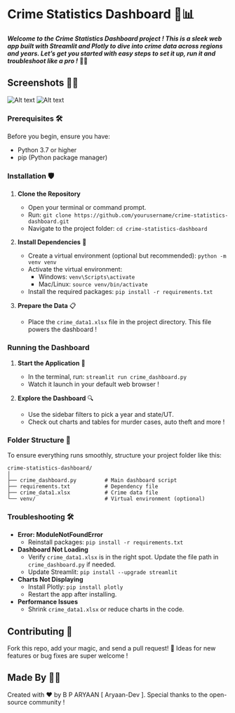 # **Crime Statistics Dashboard** 🌟📊

***Welcome to the Crime Statistics Dashboard project ! This is a sleek web app built with Streamlit and Plotly to dive into crime data across regions and years. Let’s get you started with easy steps to set it up, run it and troubleshoot like a pro !*** 🕵️‍♂️

## Screenshots 🎉📸

![Alt text]()
![Alt text]()

### Prerequisites 🛠️

Before you begin, ensure you have:

- Python 3.7 or higher
- pip (Python package manager)

### Installation 🛡️

1. **Clone the Repository**

   - Open your terminal or command prompt.
   - Run: `git clone https://github.com/yourusername/crime-statistics-dashboard.git`
   - Navigate to the project folder: `cd crime-statistics-dashboard`

2. **Install Dependencies** 🔧

   - Create a virtual environment (optional but recommended): `python -m venv venv`
   - Activate the virtual environment:
     - Windows: `venv\Scripts\activate`
     - Mac/Linux: `source venv/bin/activate`
   - Install the required packages: `pip install -r requirements.txt`

3. **Prepare the Data** 📋

   - Place the `crime_data1.xlsx` file in the project directory. This file powers the dashboard !

### Running the Dashboard

1. **Start the Application** 🚀

   - In the terminal, run: `streamlit run crime_dashboard.py`
   - Watch it launch in your default web browser !

2. **Explore the Dashboard** 🔍

   - Use the sidebar filters to pick a year and state/UT.
   - Check out charts and tables for murder cases, auto theft and more !

### Folder Structure 📂

To ensure everything runs smoothly, structure your project folder like this:

```
crime-statistics-dashboard/
│
├── crime_dashboard.py         # Main dashboard script
├── requirements.txt           # Dependency file
├── crime_data1.xlsx           # Crime data file
└── venv/                      # Virtual environment (optional)
```

### Troubleshooting 🛠️

- **Error: ModuleNotFoundError**
  - Reinstall packages: `pip install -r requirements.txt`
- **Dashboard Not Loading**
  - Verify `crime_data1.xlsx` is in the right spot. Update the file path in `crime_dashboard.py` if needed.
  - Update Streamlit: `pip install --upgrade streamlit`
- **Charts Not Displaying**
  - Install Plotly: `pip install plotly`
  - Restart the app after installing.
- **Performance Issues**
  - Shrink `crime_data1.xlsx` or reduce charts in the code.

## Contributing 🌱

Fork this repo, add your magic, and send a pull request! 🎁 Ideas for new features or bug fixes are super welcome !

## Made By 👨‍💻

Created with ❤️ by B P ARYAAN \[ Aryaan-Dev \]. Special thanks to the open-source community !